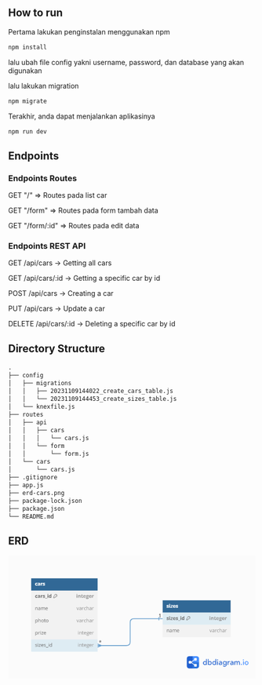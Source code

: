 ## How to run
Pertama lakukan penginstalan menggunakan npm

```bash
npm install
```

lalu ubah file config yakni username, password, dan database yang akan digunakan

lalu lakukan migration

```bash
npm migrate
```

Terakhir, anda dapat menjalankan aplikasinya

```bash
npm run dev
```

## Endpoints

### Endpoints Routes
GET "/" => Routes pada list car

GET "/form" => Routes pada form tambah data

GET "/form/:id" => Routes pada edit data

### Endpoints REST API
GET /api/cars -> Getting all cars

GET /api/cars/:id -> Getting a specific car by id

POST /api/cars -> Creating a car

PUT /api/cars -> Update a car

DELETE /api/cars/:id -> Deleting a specific car by id

## Directory Structure

```
.
├── config
│   ├── migrations
│   │   ├── 20231109144022_create_cars_table.js
│   │   └── 20231109144453_create_sizes_table.js
│   └── knexfile.js
├── routes
│   ├── api
│   │   ├── cars
│   │   │   └── cars.js
│   │   └── form
│   │       └── form.js
│   └── cars
│       └── cars.js
├── .gitignore
├── app.js
├── erd-cars.png
├── package-lock.json
├── package.json
└── README.md
```

## ERD
![Entity Relationship Diagram](erd-cars.png)

